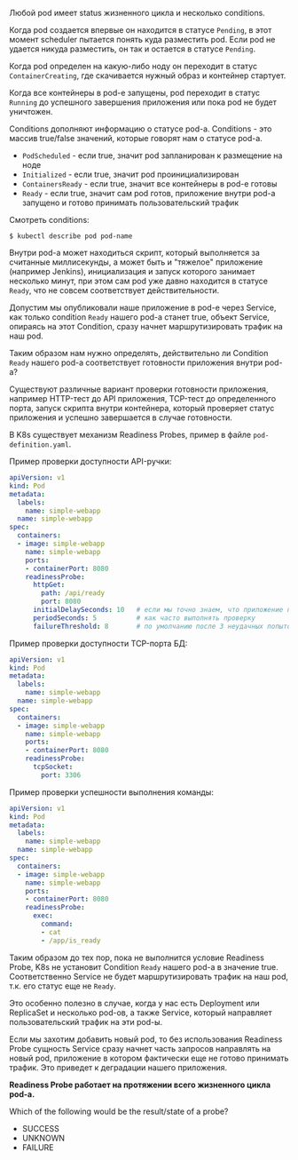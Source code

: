 Любой pod имеет status жизненного цикла и несколько conditions.

Когда pod создается впервые он находится в статусе `Pending`, в этот момент scheduler пытается понять куда разместить pod. Если pod не удается никуда разместить, он так и остается в статусе `Pending`.

Когда pod определен на какую-либо ноду он переходит в статус `ContainerCreating`, где скачивается нужный образ и контейнер стартует.

Когда все контейнеры в pod-е запущены, pod переходит в статус `Running` до успешного завершения приложения или пока pod не будет уничтожен.

Conditions дополняют информацию о статусе pod-а. Conditions - это массив true/false значений, которые говорят нам о статусе pod-а.

- `PodScheduled` - если true, значит pod запланирован к размещение на ноде
- `Initialized` - если true, значит pod проинициализирован
- `ContainersReady` - если true, значит все контейнеры в pod-е готовы
- `Ready` - если true, значит сам pod готов, приложение внутри pod-а запущено и готово принимать пользовательский трафик

Смотреть conditions:

```shell
$ kubectl describe pod pod-name
```

Внутри pod-а может находиться скрипт, который выполняется за считанные миллисекунды, а может быть и "тяжелое" приложение (например Jenkins), инициализация и запуск которого занимает несколько минут, при этом сам pod уже давно находится в статусе `Ready`, что не совсем соответствует действительности.

Допустим мы опубликовали наше приложение в pod-е через Service, как только condition `Ready` нашего pod-а станет true, объект Service, опираясь на этот Condition, сразу начнет маршрутизировать трафик на наш pod.

Таким образом нам нужно определять, действительно ли Condition `Ready` нашего pod-а соответствует готовности приложения внутри pod-а?

Существуют различные вариант проверки готовности приложения, например HTTP-тест до API приложения, TCP-тест до определенного порта, запуск скрипта внутри контейнера, который проверяет статус приложения и успешно завершается в случае готовности.

В K8s существует механизм Readiness Probes, пример в файле `pod-definition.yaml`.

Пример проверки доступности API-ручки:

```yaml
apiVersion: v1
kind: Pod
metadata:
  labels:
    name: simple-webapp
  name: simple-webapp
spec:
  containers:
  - image: simple-webapp
    name: simple-webapp
    ports:
    - containerPort: 8080
    readinessProbe:
      httpGet:
        path: /api/ready
        port: 8080
      initialDelaySeconds: 10   # если мы точно знаем, что приложение поднимается минимум 10 секунд, то можем задать интервал задержки перед проверкой
      periodSeconds: 5          # как часто выполнять проверку
      failureThreshold: 8       # по умолчанию после 3 неудачных попыток проба останавливается, можем переопределить на большее число попыток
```

Пример проверки доступности TCP-порта БД:

```yaml
apiVersion: v1
kind: Pod
metadata:
  labels:
    name: simple-webapp
  name: simple-webapp
spec:
  containers:
  - image: simple-webapp
    name: simple-webapp
    ports:
    - containerPort: 8080
    readinessProbe:
      tcpSocket:
        port: 3306
```

Пример проверки успешности выполнения команды:

```yaml
apiVersion: v1
kind: Pod
metadata:
  labels:
    name: simple-webapp
  name: simple-webapp
spec:
  containers:
  - image: simple-webapp
    name: simple-webapp
    ports:
    - containerPort: 8080
    readinessProbe:
      exec:
        command:
        - cat
        - /app/is_ready
```

Таким образом до тех пор, пока не выполнится условие Readiness Probe, K8s не установит Condition `Ready` нашего pod-а в значение true. Соответственно Service не будет маршрутизировать трафик на наш pod, т.к. его статус еще не `Ready`.

Это особенно полезно в случае, когда у нас есть Deployment или ReplicaSet и несколько pod-ов, а также Service, который направляет пользовательский трафик на эти pod-ы.

Если мы захотим добавить новый pod, то без использования Readiness Probe сущность Service сразу начнет часть запросов направлять на новый pod, приложение в котором фактически еще не готово принимать трафик. Это приведет к деградации нашего приложения.

**Readiness Probe работает на протяжении всего жизненного цикла pod-а.**

Which of the following would be the result/state of a probe?

- SUCCESS
- UNKNOWN
- FAILURE